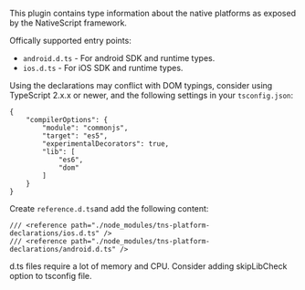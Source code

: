 This plugin contains type information about the native platforms as exposed by the NativeScript framework.

Offically supported entry points:
 - `android.d.ts` - For android SDK and runtime types.
 - `ios.d.ts` - For iOS SDK and runtime types.

Using the declarations may conflict with DOM typings,
consider using TypeScript 2.x.x or newer,
and the following settings in your `tsconfig.json`:
```
{
    "compilerOptions": {
        "module": "commonjs",
        "target": "es5",
        "experimentalDecorators": true,
        "lib": [
            "es6",
            "dom"
        ]
    }
}
```

Create `reference.d.ts`and add the following content:
```
/// <reference path="./node_modules/tns-platform-declarations/ios.d.ts" />
/// <reference path="./node_modules/tns-platform-declarations/android.d.ts" />
```

d.ts files require a lot of memory and CPU. Consider adding skipLibCheck option to tsconfig file.
